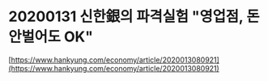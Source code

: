 # 20200131 신한銀의 파격실험 "영업점, 돈 안벌어도 OK"

[https://www.hankyung.com/economy/article/2020013080921](https://www.hankyung.com/economy/article/2020013080921)